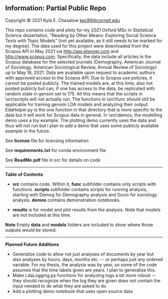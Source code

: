 ## Information: Partial Public Repo
Copyright © 2021 Kyla E. Chasalow
kec89@cornell.edu

This repo contains code and plots for my 2021 Oxford MSc in Statistical Science dissertation, "Reading by Other Means:  Exploring Social Science Texts with Topic Models" [not yet available, as it still needs to be marked for my degree]. The data used for this project were downloaded from the Scopus API in May 2021 via http://api.elsevier.com and http://www.scopus.com. Specifically, the data include all articles in the Scopus database for the selected journals  (Demography, American Journal of Sociology, American Sociological Review, Annual Review of Sociology) up to May 18, 2021. Data are available upon request to academic authors with approved access to the Scopus API. Due to Scopus use policies, it cannot be posted publicly. The trained models are, at this time, also not posted publicly but can, if one has access to the data, be replicated with random state in gensim set to 175. All this means that the scripts in \src\scripts will not actually run. The functions in \src\func should still be applicable for training gensim LDA models and analyzing their output. EdaHelper.py is the one function in that directory that is more specific to the data but it will work for Scopus data in general. In \src\demos, the modelling demo uses a toy example. The plotting demo currently uses the data and thus will not run but I plan to add a demo that uses some publicly available example in the future. 

See **license** file for licensing information

See **requirements.txt** for conda environment file

See **ReadMe.pdf** file in src for details on code 

--------------------------------
**Table of Contents**

* **src** contains code. Within it, **func** subfolder contains only scripts with functions. **scripts** subfolder contains scripts for running analysis, starting with Demog for Demography analysis and Socio for sociology analysis. **demos** contains demonstration notebooks.

* **results** is for model and plot results from the analysis. Note that models are not included at this time.

  

**Note** Empty **data** and **models** folders are included to show where those outputs *would be* stored.



-----

**Planned Future Additions**

* Generalize code to allow not just analyses of documents by year but also analyses  by hours, days, months etc. -- or perhaps just any ordered variable. For my thesis, the analysis was by year, so some of the code assumes that the time labels given are years. I plan to generalize this.
* Make LdaLogging.py functions for analyzing logs a bit more robust -- they should recognize when the log they are given does not contain the input needed to do what they are asked to do
* Add a plotting demo notebook that uses open source data 
